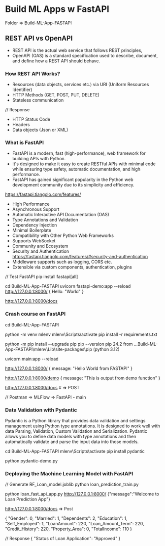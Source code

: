 # Build ML Apps w FastAPI
Folder => Build-ML-App-FASTAPI

## REST API vs OpenAPI
- REST API is the actual web service that follows REST principles, 
- OpenAPI (OAS) is a standard specification used to describe, document, and define how a REST API should behave.

### How REST API Works?
- Resources (data objects, services etc.) via URI (Uniform Resources Identifier)
- HTTP Methods (GET, POST, PUT, DELETE)
- Stateless communication

// Response
- HTTP Status Code
- Headers
- Data objects (Json or XML)

### What is FastAPI
- FastAPI is a modern, fast (high-performance), web framework for building APIs with Python.
- It's designed to make it easy to create RESTful APIs with minimal code while ensuring type safety, 
  automatic documentation, and high performance.
- FastAPI has gained significant popularity in the Python web development community due to its simplicity and efficiency.

https://fastapi.tiangolo.com/features/
- High Performance
- Asynchronous Support
- Automatic Interactive API Documentation (OAS)
- Type Annotations and Validation
- Dependency Injection
- Minimal Boilerplate
- Compatibility with Other Python Web Frameworks
- Supports WebSocket
- Community and Ecosystem
- Security and Authentication https://fastapi.tiangolo.com/features/#security-and-authentication
- Middleware supports such as logging, CORS etc.
- Extensible via custom components, authentication, plugins

// Test FastAPI
pip install fastapi[all]

cd Build-ML-App-FASTAPI
uvicorn fastapi-demo:app --reload
http://127.0.0.1:8000/
  {
    Hello: "World"
  }

http://127.0.0.1:8000/docs

### Crash course on FastAPI
cd Build-ML-App-FASTAPI

python -m venv mlenv
mlenv\Scripts\activate
pip install -r requirements.txt

python -m pip install --upgrade pip
pip --version
  pip 24.2 from ...Build-ML-App-FASTAPI\mlenv\Lib\site-packages\pip (python 3.12)

uvicorn main:app --reload

http://127.0.0.1:8000/
  {
    message: "Hello World from FASTAPI"
  }

http://127.0.0.1:8000/demo
  {
    message: "This is output from demo function"
  }

http://127.0.0.1:8000/docs # => POST

// Postman => MLFlow => FastAPI - main

### Data Validation with Pydantic
Pydantic is a Python library that provides data validation and settings management using Python type annotations. It is designed to work well with data Parsing, Validation, Custom Validation and Serialization. Pydantic allows you to define data models with type annotations and then automatically validate and parse the input data into those models.

cd Build-ML-App-FASTAPI
mlenv\Scripts\activate
pip install pydantic

python pydantic-demo.py

### Deploying the Machine Learning Model with FastAPI
// Generate RF_Loan_model.joblib
python loan_prediction_train.py 

python loan_fast_api_app.py
http://127.0.0.1:8000/
  {"message":"Welcome to Loan Prediction App"}

http://127.0.0.1:8000/docs => Post

{
  "Gender": 0,
  "Married": 1,
  "Dependents": 2,
  "Education": 1,
  "Self_Employed": 1,
  "LoanAmount": 220,
  "Loan_Amount_Term": 220,
  "Credit_History": 220,
  "Property_Area": 0,
  "TotalIncome": 110
}

// Response
{
    "Status of Loan Application": "Approved"
}
